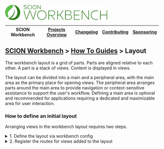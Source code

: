 <a href="/README.md"><img src="/resources/branding/scion-workbench-banner.svg" height="50" alt="SCION Workbench"></a>

| SCION Workbench | [Projects Overview][menu-projects-overview] | [Changelog][menu-changelog] | [Contributing][menu-contributing] | [Sponsoring][menu-sponsoring] |  
| --- | --- | --- | --- | --- |

## [SCION Workbench][menu-home] > [How To Guides][menu-how-to] > Layout

The workbench layout is a grid of parts. Parts are aligned relative to each other. A part is a stack of views. Content is displayed in views.

The layout can be divided into a main and a peripheral area, with the main area as the primary place for opening views. The peripheral area arranges parts around the main area to provide navigation or context-sensitive assistance to support the user's workflow. Defining a main area is optional and recommended for applications requiring a dedicated and maximizable area for user interaction.

### How to define an initial layout

Arranging views in the workbench layout requires two steps.

<details>
    <summary>1. Define the layout via workbench config</summary>
    <br>

```ts
import {MAIN_AREA, WorkbenchLayoutFactory, WorkbenchModule} from '@scion/workbench';

WorkbenchModule.forRoot({
  layout: (factory: WorkbenchLayoutFactory) => factory
    .addPart(MAIN_AREA)
    .addPart('topLeft', {relativeTo: MAIN_AREA, align: 'left', ratio: .25})
    .addPart('bottomLeft', {relativeTo: 'topLeft', align: 'bottom', ratio: .5})
    .addPart('bottom', {align: 'bottom', ratio: .3})
    .addView('navigator', {partId: 'topLeft', activateView: true})
    .addView('explorer', {partId: 'topLeft'})
    .addView('console', {partId: 'bottom', activateView: true})
    .addView('problems', {partId: 'bottom'})
    .addView('search', {partId: 'bottom'})
});
```
The above code snippet defines the following layout.

```plain
+--------+----------------+
|  top   |   main area    |
|  left  |                |
|--------+                |
| bottom |                |
|  left  |                |
+--------+----------------+
|          bottom         |
+-------------------------+
```   

A layout is defined through a layout function in the workbench config. The function is passed a factory to create the layout. The layout has methods to modify it. Each modification creates a new layout instance that can be used for further modifications.

> The function can call `inject` to get required dependencies, if any.
</details>

<details>
    <summary>2. Register the routes for views added to the layout</summary>
    <br>

```ts
RouterModule.forRoot([
  {path: '', outlet: 'navigator', loadComponent: () => import('./navigator/navigator.component')},
  {path: '', outlet: 'explorer', loadComponent: () => import('./explorer/explorer.component')},
  {path: '', outlet: 'console', loadComponent: () => import('./console/console.component')},
  {path: '', outlet: 'problems', loadComponent: () => import('./problems/problems.component')},
  {path: '', outlet: 'search', loadComponent: () => import('./search/search.component')},
]);
```
A route for a view in the initial layout must be a secondary route with an empty path. The outlet refers to the view in the layout. Because the path is empty, no outlet needs to be added to the URL.   
</details>

[menu-how-to]: /docs/site/howto/how-to.md

[menu-home]: /README.md
[menu-projects-overview]: /docs/site/projects-overview.md
[menu-changelog]: /docs/site/changelog.md
[menu-contributing]: /CONTRIBUTING.md
[menu-sponsoring]: /docs/site/sponsoring.md
